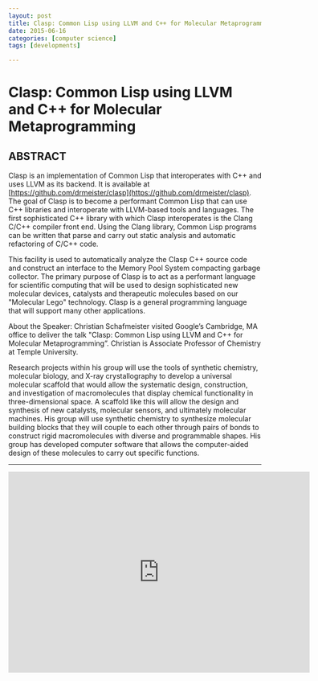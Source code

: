 ```yaml
---
layout: post
title: Clasp: Common Lisp using LLVM and C++ for Molecular Metaprogramming
date: 2015-06-16
categories: [computer science]
tags: [developments]

---
```


# Clasp: Common Lisp using LLVM and C++ for Molecular Metaprogramming

## ABSTRACT

Clasp is an implementation of Common Lisp that interoperates with C++ and uses LLVM as its backend. It is available at [https://github.com/drmeister/clasp](https://github.com/drmeister/clasp). The goal of Clasp is to become a performant Common Lisp that can use C++ libraries and interoperate with LLVM-based tools and languages. The first sophisticated C++ library with which Clasp interoperates is the Clang C/C++ compiler front end. Using the Clang library, Common Lisp programs can be written that parse and carry out static analysis and automatic refactoring of C/C++ code.

This facility is used to automatically analyze the Clasp C++ source
code and construct an interface to the Memory Pool System compacting garbage collector. The primary purpose of Clasp is to act as a performant language for scientific computing that will be used to design sophisticated new molecular devices, catalysts and therapeutic molecules based on our "Molecular Lego" technology. Clasp is a general programming language that will support many other applications.

About the Speaker:
Christian Schafmeister visited Google’s Cambridge, MA office to deliver the talk "Clasp: Common Lisp using LLVM and C++ for Molecular Metaprogramming”. Christian is Associate Professor of Chemistry at Temple University. 

Research projects within his group will use the tools of synthetic chemistry, molecular biology, and X-ray crystallography to develop a universal molecular scaffold that would allow the systematic design, construction, and investigation of macromolecules that display chemical functionality in three-dimensional space. A scaffold like this will allow the design and synthesis of new catalysts, molecular sensors, and ultimately molecular machines. His group will use synthetic chemistry to synthesize molecular building blocks that they will couple to each other through pairs of bonds to construct rigid macromolecules with diverse and programmable shapes. His group has developed computer software that allows the computer-aided design of these molecules to carry out specific functions.

---

<iframe width="600" height="400" src="https://www.youtube.com/embed/8X69_42Mj-g" frameborder="0" allowfullscreen></iframe>